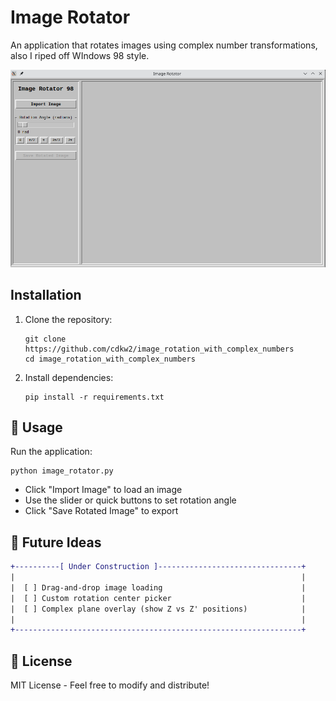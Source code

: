 # Image Rotator
An application that rotates images using complex number transformations, also I riped off WIndows 98 style.

![Screenshot](screenshot.png)

## Installation

1. Clone the repository:
   ```
   git clone https://github.com/cdkw2/image_rotation_with_complex_numbers
   cd image_rotation_with_complex_numbers
   ```

2. Install dependencies:
   ```
   pip install -r requirements.txt
   ```

## 🚀 Usage

Run the application:
```
python image_rotator.py
```

- Click "Import Image" to load an image
- Use the slider or quick buttons to set rotation angle
- Click "Save Rotated Image" to export

## 🔮 Future Ideas

```diff
+----------[ Under Construction ]--------------------------------+
|                                                                |
|  [ ] Drag-and-drop image loading                               |
|  [ ] Custom rotation center picker                             |
|  [ ] Complex plane overlay (show Z vs Z' positions)            |
|                                                                |
+----------------------------------------------------------------+
```

## 📜 License
MIT License - Feel free to modify and distribute!